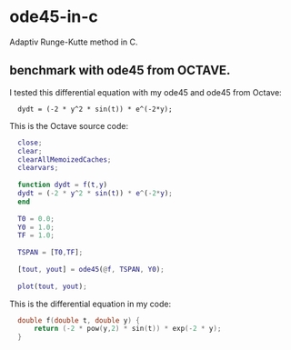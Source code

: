 # ode45-in-c
Adaptiv Runge-Kutte method in C. 

## benchmark with ode45 from OCTAVE.

I tested this differential equation with my ode45 and ode45 from Octave:

```
  dydt = (-2 * y^2 * sin(t)) * e^(-2*y);
```

This is the Octave source code:

```MATLAB
  close;
  clear;
  clearAllMemoizedCaches;
  clearvars;
  
  function dydt = f(t,y)
  dydt = (-2 * y^2 * sin(t)) * e^(-2*y);
  end
  
  T0 = 0.0;
  Y0 = 1.0;
  TF = 1.0;
  
  TSPAN = [T0,TF];
  
  [tout, yout] = ode45(@f, TSPAN, Y0);
  
  plot(tout, yout);
```

This is the differential equation in my code:

```C
  double f(double t, double y) {
      return (-2 * pow(y,2) * sin(t)) * exp(-2 * y);
  }
```
